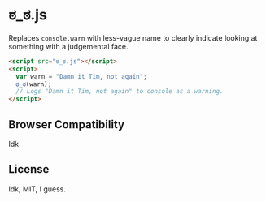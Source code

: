 # ಠ_ಠ.js

Replaces `console.warn` with less-vague name to clearly indicate looking at something with a judgemental face.

```html
<script src="ಠ_ಠ.js"></script>
<script>
  var warn = "Damn it Tim, not again";
  ಠ_ಠ(warn);
  // Logs "Damn it Tim, not again" to console as a warning.
</script>
```

## Browser Compatibility

Idk

## License

Idk, MIT, I guess.
